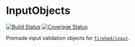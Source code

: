 # InputObjects

[![Build Status](https://travis-ci.org/Firehed/inputobjects.svg?branch=master)](https://travis-ci.org/Firehed/inputobjects)
[![Coverage Status](https://coveralls.io/repos/github/Firehed/inputobjects/badge.svg)](https://coveralls.io/github/Firehed/inputobjects?branch=phpcs)

Premade input validation objects for [`firehed/input`](https://github.com/firehed/input).
